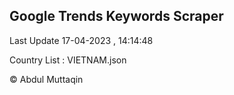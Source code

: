 

## Google Trends Keywords Scraper 
 
Last Update 17-04-2023 , 14:14:48

Country List :
VIETNAM.json



© Abdul Muttaqin 
